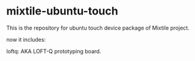 # mixtile-ubuntu-touch

This is the repository for ubuntu touch device package of Mixtile project.

now it includes:

loftq: AKA LOFT-Q prototyping board.
